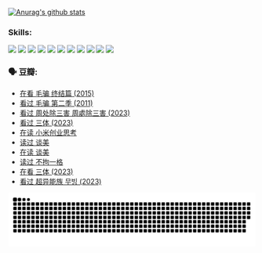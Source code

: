 
[![Anurag's github stats](https://github-readme-stats.vercel.app/api?username=w940853815)](https://github.com/anuraghazra/github-readme-stats)

### Skills:

<code><img height="32" src="https://cdn.jsdelivr.net/npm/simple-icons@v5/icons/python.svg"></code>
<code><img height="32" src="https://cdn.jsdelivr.net/npm/simple-icons@v5/icons/javascript.svg"></code>
<code><img height="32" src="https://cdn.jsdelivr.net/npm/simple-icons@v5/icons/django.svg"></code>
<code><img height="32" src="https://cdn.jsdelivr.net/npm/simple-icons@v5/icons/flask.svg"></code>
<code><img height="32" src="https://cdn.jsdelivr.net/npm/simple-icons@v5/icons/vuetify.svg"></code>
<code><img height="32" src="https://cdn.jsdelivr.net/npm/simple-icons@v5/icons/git.svg"></code>
<code><img height="32" src="https://cdn.jsdelivr.net/npm/simple-icons@v5/icons/docker.svg"></code>
<code><img height="32" src="https://cdn.jsdelivr.net/npm/simple-icons@v5/icons/postgresql.svg"></code>
<code><img height="32" src="https://cdn.jsdelivr.net/npm/simple-icons@v5/icons/elasticsearch.svg"></code>
<code><img height="32" src="https://cdn.jsdelivr.net/npm/simple-icons@v5/icons/macos.svg"></code>
<code><img height="32" src="https://cdn.jsdelivr.net/npm/simple-icons@v5/icons/linux.svg"></code>

### 🗣 豆瓣:

<!-- DOUBAN-ACTIVITIES:START -->
- [在看 毛骗 终结篇‎ (2015)](https://www.douban.com/people/136069238/status/4581971924/?_i=13600873)
- [看过 毛骗 第二季‎ (2011)](https://www.douban.com/people/136069238/status/4581971810/?_i=13600873)
- [看过 周处除三害 周處除三害‎ (2023)](https://www.douban.com/people/136069238/status/4575646701/?_i=13600873)
- [看过 三体‎ (2023)](https://www.douban.com/people/136069238/status/4574263039/?_i=13600873)
- [在读 小米创业思考](https://www.douban.com/people/136069238/status/4572047905/?_i=13600873)
- [读过 谈美](https://www.douban.com/people/136069238/status/4572047629/?_i=13600873)
- [在读 谈美](https://www.douban.com/people/136069238/status/4560861771/?_i=13600873)
- [读过 不拘一格](https://www.douban.com/people/136069238/status/4560861445/?_i=13600873)
- [在看 三体‎ (2023)](https://www.douban.com/people/136069238/status/4558185093/?_i=13600873)
- [看过 超异能族 무빙‎ (2023)](https://www.douban.com/people/136069238/status/4556824186/?_i=13600873)
<!-- DOUBAN-ACTIVITIES:END -->


![Snake animation](https://raw.githubusercontent.com/w940853815/w940853815/output/github-contribution-grid-snake.svg)

<!--
**w940853815/w940853815** is a ✨ _special_ ✨ repository because its `README.md` (this file) appears on your GitHub profile.

Here are some ideas to get you started:

- 🔭 I’m currently working on ...
- 🌱 I’m currently learning ...
- 👯 I’m looking to collaborate on ...
- 🤔 I’m looking for help with ...
- 💬 Ask me about ...
- 📫 How to reach me: ...
- 😄 Pronouns: ...
- ⚡ Fun fact: ...
-->
